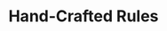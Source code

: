 ---
title: "Hand-Crafted Rules"

categories: ['']

tags: ['Hand', 'Crafted', 'Rules']

arwords: 'خوارزميات مصاغة بشكل يدوي'

arexps: []

enwords: ['Hand-Crafted Rules']

enexps: []

arlexicons: 'خ'

enlexicons: 'H'

authors: ['Ruqayya Roshdy']

translators: ['']

citations: 'تطبيقات الذكاء الاصطناعي في خدمة اللغة العربية'

sources: 'مركز الملك عبدالله بن عبدالعزيز الدولي لخدمة اللغة العربية'

word: "true"

slug: ""
---